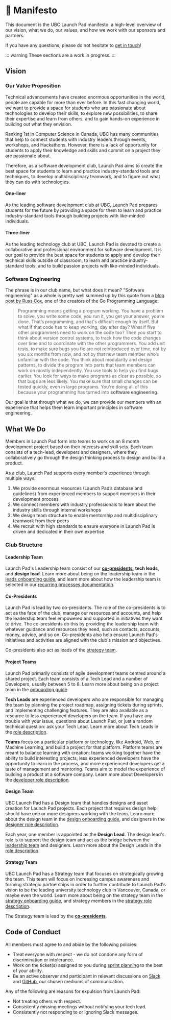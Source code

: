 # 🔖 Manifesto

This document is the UBC Launch Pad manifesto: a high-level overview of our vision, what we do, our values, and how we work with our sponsors and partners.

If you have any questions, please do not hesitate to [get in touch](/introduction.md#get-in-touch)!

::: warning
These sections are a work in progress.
:::

## Vision <Badge type="tip" text="updated"/>

### Our Value Proposition

Technical advancements have created enormous opportunities in the world, people are capable for more than ever before. In this fast changing world, we want to provide a space for students who are passionate about technologies to develop their skills, to explore new possibilities, to share their expertise and learn from others, and to gain hands-on experience in building out what they envision.

Ranking 1st in Computer Science in Canada, UBC has many communities that help to connect students with industry leaders through events, workshops, and Hackathons. However, there is a lack of opportunity for students to apply their knowledge and skills and commit on a project they are passionate about.

Therefore, as a software development club, Launch Pad aims to create the best space for students to learn and practice industry-standard tools and techniques, to develop multidisciplinary teamwork, and to figure out what they can do with technologies.

#### One-liner

As the leading software development club at UBC, Launch Pad prepares students for the future by providing a space for them to learn and practice industry-standard tools through building projects with like-minded individuals.

#### Three-liner

As the leading technology club at UBC,  Launch Pad is devoted to create a collaborative and professional environment for software development. It is our goal to provide the best space for students to apply and develop their technical skills outside of classroom, to learn and practice industry-standard tools, and to build passion projects with like-minded individuals.

### Software Engineering

The phrase is in our club name, but what does it mean? "Software engineering" as a whole is pretty well summed up by this quote from a [blog post by Russ Cox](https://research.swtch.com/vgo-eng), one of the creators of the Go Programming Language:

> Programming means getting a program working. You have a problem to solve, you write some code, you run it, you get your answer, you’re done. That’s programming, and that's difficult enough by itself. But what if that code has to keep working, day after day? What if five other programmers need to work on the code too? Then you start to think about version control systems, to track how the code changes over time and to coordinate with the other programmers. You add unit tests, to make sure bugs you fix are not reintroduced over time, not by you six months from now, and not by that new team member who’s unfamiliar with the code. You think about modularity and design patterns, to divide the program into parts that team members can work on mostly independently. You use tools to help you find bugs earlier. You look for ways to make programs as clear as possible, so that bugs are less likely. You make sure that small changes can be tested quickly, even in large programs. You're doing all of this because your programming has turned into **software engineering**.

Our goal is that through what we do, we can provide our members with an experience that helps them learn important principles in software engineering.

## What We Do

Members in Launch Pad form into teams to work on an 8 month development project based on their interests and skill sets. Each team consists of a tech-lead, developers and designers, where they collaboratively go through the design thinking process to design and build a product.

As a club, Launch Pad supports every member’s experience through multiple ways:

1. We provide enormous resources (Launch Pad’s database and guidelines) from experienced members to support members in their development process
2. We connect members with industry professionals to learn about the industry skills through internal workshops
3. We design team structure to enable mentorship and multidisciplinary teamwork from their peers
4. We recruit with high standards to ensure everyone in Launch Pad is driven and dedicated in their own expertise

### Club Structure

#### Leadership Team

Launch Pad's Leadership team consist of our [**co-presidents**](#co-presidents), **tech leads**, and **design lead**. Learn more about being on the leadership team in the [leads onboarding guide](/handbook/onboarding/leads.md), and learn more about how the leadership team is selected in our [recurring processes documentation](/handbook/strategy/recurring-processes.md#selecting-leadership).

#### Co-Presidents

Launch Pad is lead by two co-presidents. The role of the co-presidents is to act as the face of the club, manage our resources and accounts, and help the leadership team feel empowered and supported in initiatives they want to drive. The co-presidents do this by providing the leadership team with whatever guidance and resources they need, such as contacts, accounts, money, advice, and so on. Co-presidents also help ensure Launch Pad's initiatives and activities are aligned with the club's mission and objectives.

Co-presidents also act as leads of the [strategy team](#strategy-team).

#### Project Teams

Launch Pad primarily consists of agile development teams centred around a shared project. Each team consists of a Tech Lead and a number of Developers, usually between 5 to 8. Learn more about being on a project team in the [onboarding guide](/handbook/onboarding/everyone.md).

**Tech Leads** are experienced developers who are responsible for managing the team by planning the project roadmap, assigning tickets during sprints, and implementing challenging features. They are also available as a resource to less experienced developers on the team. If you have any trouble with your issue, questions about Launch Pad, or just a random technical question: ask your Tech Lead. Learn more about Tech Leads in the [role description](/handbook/recruitment/tech-lead.md).

**Teams** focus on a particular platform or technology, like Android, Web, or Machine Learning, and build a project for that platform. Platform teams are meant to balance learning with creation: teams working together have the ability to build interesting projects, less experienced developers have the opportunity to learn in the process, and more experienced developers get a taste of management and mentoring. Teams aim to model the experience of building a product at a software company. Learn more about Developers in the [developer role description](/handbook/recruitment/developer.md).

#### Design Team

UBC Launch Pad has a Design team that handles designs and asset creation for Launch Pad projects. Each project that requires design help should have one or more designers working with the team. Learn more about the design team in the [design onboarding guide](/handbook/onboarding/design.md), and designers in the [designer role description](/handbook/recruitment/designer.md).

Each year, one member is appointed as the **Design Lead**. The design lead's role is to support the design team and act as the bridge between the [leadership team](#leadership-team) and designers. Learn more about the Design Leads in the [role description](/handbook/recruitment/design-lead.md).

#### Strategy Team

UBC Launch Pad has a Strategy team that focuses on strategically growing the team. This team will focus on increasing campus awareness and forming strategic partnerships in order to further contribute to Launch Pad's vision to be the leading university technology club in Vancouver, Canada, or maybe even the world. Learn more about being on the strategy team in the [strategy onboarding guide](/handbook/onboarding/strategy.md), and strategy members in the [strategy role description](/handbook/recruitment/strategy.md).

The Strategy team is lead by the [**co-presidents**](#co-presidents).

## Code of Conduct

All members must agree to and abide by the following policies:

* Treat everyone with respect - we do not condone any form of discrimination or intolerance.
* Work on the ticket(s) assigned to you during [sprint planning](/handbook/project-management/sprints.md) to the best of your ability.
* Be an active observer and participant in relevant discussions on [Slack](/handbook/tools/slack.md) and [GitHub](/handbook/tools/github.md), our chosen mediums of communication.

Any of the following are reasons for expulsion from Launch Pad:

* Not treating others with respect.
* Consistently missing meetings without notifying your tech lead.
* Consistently not responding to or ignoring Slack messages.
